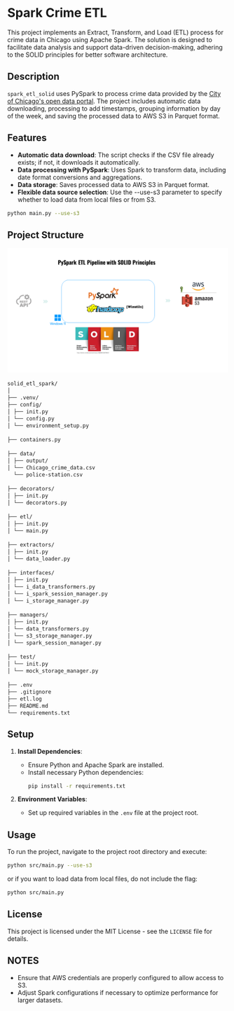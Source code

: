 # Spark Crime ETL

This project implements an Extract, Transform, and Load (ETL) process for crime data in Chicago using Apache Spark. The solution is designed to facilitate data analysis and support data-driven decision-making, adhering to the SOLID principles for better software architecture.

## Description

`spark_etl_solid` uses PySpark to process crime data provided by the [City of Chicago's open data portal](https://data.cityofchicago.org/Public-Safety/Crimes-2001-to-Present/ijzp-q8t2/about_data). The project includes automatic data downloading, processing to add timestamps, grouping information by day of the week, and saving the processed data to AWS S3 in Parquet format.

## Features

- **Automatic data download**: The script checks if the CSV file already exists; if not, it downloads it automatically.
- **Data processing with PySpark**: Uses Spark to transform data, including date format conversions and aggregations.
- **Data storage**: Saves processed data to AWS S3 in Parquet format.
- **Flexible data source selection**: Use the --use-s3 parameter to specify whether to load data from local files or from S3.
 ```bash
python main.py --use-s3 
```
## Project Structure
![Project_architecture.png](src/Assets/Project_architecture.png)
```
solid_etl_spark/
│
├── .venv/ 
├── config/ 
│ ├── init.py
│ └── config.py
│ └── environment_setup.py

├── containers.py

├── data/
│ ├── output/
│ └── Chicago_crime_data.csv
  └── police-station.csv

├── decorators/
│ ├── init.py
│ └── decorators.py

├── etl/ 
│ ├── init.py
│ └── main.py

├── extractors/
│ ├── init.py
│ └── data_loader.py

├── interfaces/
│ ├── init.py
│ └── i_data_transformers.py
│ └── i_spark_session_manager.py
│ └── i_storage_manager.py

├── managers/
│ ├── init.py
│ └── data_transformers.py
│ └── s3_storage_manager.py
│ └── spark_session_manager.py

├── test/
│ └── init.py
│ └── mock_storage_manager.py

├── .env 
├── .gitignore 
├── etl.log
├── README.md
└── requirements.txt
```

## Setup

1. **Install Dependencies**:
   - Ensure Python and Apache Spark are installed.
   - Install necessary Python dependencies:
     ```bash
     pip install -r requirements.txt
     ```

2. **Environment Variables**:
   - Set up required variables in the `.env` file at the project root.

## Usage

To run the project, navigate to the project root directory and execute:

```bash
python src/main.py --use-s3
```
or if you want to load data from local files, do not include the flag:
```bash
python src/main.py
```

## License

This project is licensed under the MIT License - see the `LICENSE` file for details.

## NOTES

- Ensure that AWS credentials are properly configured to allow access to S3.
- Adjust Spark configurations if necessary to optimize performance for larger datasets.
